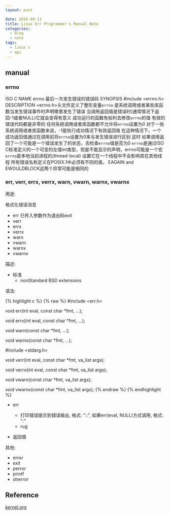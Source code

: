 ```yaml
---
layout: post

date: 2016-09-11
title: Linux Err Programmer's Manual Note
categories:
  - blog
  - note
tags:
  - linux c
  - api
---
```


## manual

### errno
ISO C
NAME
  errno 最后一次发生错误的错误码
SYNOPSIS
  #include <errno.h>
DESCRIPTION
  <errno.h>头文件定义了整形变量`errno` 是系统调用或者某些库函数当发生错误事件时声明哪里发生了错误 当调用返回值是错误时(通常情况下返回-1或者NULL)它就会变得有意义 成功运行的函数有权利去修改`errno`的值
  有效的错误代码都是非零的 任何系统调用或者库函数都不允许将`errno`设置为0
  对于一些系统调用或者库函数来说，-1是执行成功情况下有效返回值 在这种情况下，一个成功返回值通过在调用前将`errno`设置为0来与发生错误进行区别 这时 如果调用返回了一个可能是一个错误发生了的状态，去检查`errno`值是否为0
  `errno`是通过ISO C标准定义的一个可变的左值int类型，但是不能显示的声明，errno可能是一个宏 `errno`是本地当前进程的(thread-local) 设置它在一个线程中不会影响其在其他线程
  所有错误名称定义在POSIX.1中必须有不同的值， EAGAIN and EWOULDBLOCK这两个异常可能是相同的
  
### err, verr, errx, verrx, warn, vwarn, warnx, vwarnx

用途:

格式化错误消息

- err 已传入参数作为退出码exit
- verr
- errx
- verrx
- warn
- vwarn
- warnx
- vwarnx

描述:

- 标准
  - nonStandard BSD extensions

语法:

{% highlight c %}
{% raw %}
#include <err.h>

void err(int eval, const char *fmt, ...);

void errx(int eval, const char *fmt, ...);

void warn(const char *fmt, ...);

void warnx(const char *fmt, ...);

#include <stdarg.h>

void verr(int eval, const char *fmt, va_list args);

void verrx(int eval, const char *fmt, va_list args);

void vwarn(const char *fmt, va_list args);

void vwarnx(const char *fmt, va_list args);
{% endraw %}
{% endhighlight %}

- err
  - 打印错误提示到错误输出, 格式: "<progname>:<custom-string>:<system-err-notify>", 如果err(eval, NULL)方式调用, 格式: "<progname>:<system-err-notify>"
  - rug


- 返回值

其他:

- error
- exit
- perror
- printf
- strerror

## Reference

[kernel.org](http://www.kernel.org/doc/man-pages/)
